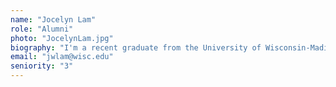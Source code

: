 ```yaml
---
name: "Jocelyn Lam"
role: "Alumni"
photo: "JocelynLam.jpg"
biography: "I'm a recent graduate from the University of Wisconsin-Madison with two majors in Environmental Sciences and Conservation Biology, and a certificate in Japanese Professional Communication. I help process and analyze sediment core samples with a focus on charcoal and pollen."
email: "jwlam@wisc.edu"
seniority: "3"
---
```

